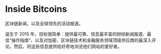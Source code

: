 # 

# Inside Bitcoins

区块链新闻，以及全球领先的活动报道。

诞生于 2015 年，目标很简单：提供最可靠、信息最丰富的财经新闻报道、最佳“操作指南”，以及对加密、区块链技术和金融服务领域顶级供应商的最深入评论。然后，将这些信息提供给好奇地浏览他们网站的爱好者。

